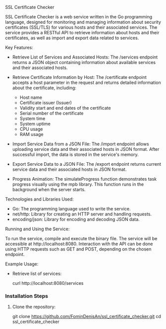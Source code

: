  SSL Certificate Checker

SSL Certificate Checker is a web service written in the Go programming language, designed for monitoring and managing information about security certificates (SSL/TLS) for various hosts and their associated services. The service provides a RESTful API to retrieve information about hosts and their certificates, as well as import and export data related to services.

 Key Features:

- Retrieve List of Services and Associated Hosts:
  The /services endpoint returns a JSON object containing information about available services and their associated hosts.

- Retrieve Certificate Information by Host:
  The /certificate endpoint accepts a host parameter in the request and returns detailed information about the certificate, including:
  - Host name
  - Certificate issuer (Issuer)
  - Validity start and end dates of the certificate
  - Serial number of the certificate
  - System time
  - System uptime
  - CPU usage
  - RAM usage

- Import Service Data from a JSON File:
  The /import endpoint allows uploading service data and their associated hosts in JSON format. After successful import, the data is stored in the service's memory.

- Export Service Data to a JSON File:
  The /export endpoint returns current service data and their associated hosts in JSON format.

- Progress Animation:
  The simulateProgress function demonstrates task progress visually using the mpb library. This function runs in the background when the server starts.

 Technologies and Libraries Used:

- Go: The programming language used to write the service.
- net/http: Library for creating an HTTP server and handling requests.
- encoding/json: Library for encoding and decoding JSON data.

 Running and Using the Service:

To run the service, compile and execute the binary file. The service will be accessible at http://localhost:8080. Interaction with the API can be done using HTTP requests such as GET and POST, depending on the chosen endpoint.

 Example Usage:

- Retrieve list of services:

  curl http://localhost:8080/services

### Installation Steps
1. Clone the repository:

   git clone https://github.com/FominDenisAn/ssl_certificate_checker.git
   cd ssl_certificate_checker
